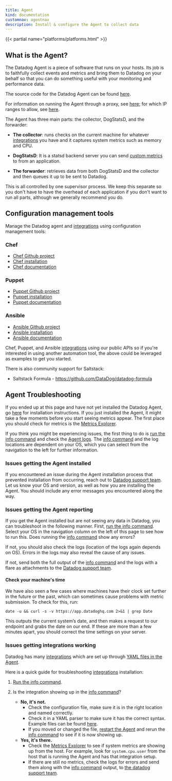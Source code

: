 ```yaml
---
title: Agent
kind: documentation
customnav: agentnav
description: Install & configure the Agent to collect data
---
```


{{< partial name="platforms/platforms.html" >}}

## What is the Agent?

The Datadog Agent is a piece of software that runs on your hosts. Its job is to faithfully collect events and metrics and bring them to Datadog on
your behalf so that you can do something useful with your monitoring and performance data.

The source code for the Datadog Agent can be found [here](https://github.com/DataDog/dd-agent).

For information on running the Agent through a proxy, see [here](https://github.com/DataDog/dd-agent/wiki/Proxy-Configuration); for which IP ranges to allow, see [here](https://github.com/DataDog/dd-agent/wiki/Network-Traffic-and-Proxy-Configuration#open-ports).

The Agent has three main parts: the collector, DogStatsD, and the forwarder:

* **The collector**: runs checks on the current machine for whatever [integrations](/integrations) you have and it captures system metrics such as memory and CPU.

* **DogStatsD**: It is a statsd backend server you can send [custom metrics](/getting_started/custom_metrics/) to from an application.

* **The forwarder**: retrieves data from both DogStatsD and the collector and then queues it up to be sent to Datadog.

This is all controlled by one supervisor process. We keep this separate so you don't have to have the overhead of each application if you don't want to run all parts, although we generally recommend you do.

## Configuration management tools

Manage the Datadog agent and [integrations](/integrations) using configuration management tools:

### Chef
* [Chef Github project](https://github.com/DataDog/chef-datadog)
* [Chef installation](https://app.datadoghq.com/account/settings#integrations/chef)
* [Chef documentation](/integrations/chef)

### Puppet
* [Puppet Github project](https://github.com/DataDog/puppet-datadog-agent)
* [Puppet installation](https://app.datadoghq.com/account/settings#integrations/puppet)
* [Puppet documentation](/integrations/puppet)

### Ansible
* [Ansible Github project](https://github.com/DataDog/ansible-datadog)
* [Ansible installation](https://app.datadoghq.com/account/settings#agent/ansible)
* [Ansible documentation](/integrations/ansible/)

Chef, Puppet, and Ansible [integrations](/integrations) using our public APIs so if you're interested in using another automation tool, the above could be leveraged as examples to get you started.

There is also community support for Saltstack:

* Saltstack Formula - https://github.com/DataDog/datadog-formula

## Agent Troubleshooting

If you ended up at this page and have not yet installed the Datadog Agent, go [here](https://app.datadoghq.com/account/settings#agent) for installation instructions. If you just installed the Agent, it might take a few moments before you start seeing metrics appear. The first place you should check for metrics is the [Metrics Explorer](https://app.datadoghq.com/metric/explorer).

If you think you might be experiencing issues, the first thing to do is [run the info command](/agent/faq/agent-status-and-information) and check the [Agent logs](/agent/faq/log-locations). The [info command](/agent/faq/agent-status-and-information) and the log locations are dependent on your OS, which you can select from the navigation to the left for further information.


### Issues getting the Agent installed

If you encountered an issue during the Agent installation process that prevented installation from occurring, reach out to [Datadog support team](/help). Let us know your OS and version, as well as how you are installing the Agent. You should include any error messages you encountered along the way.

### Issues getting the Agent reporting

If you get the Agent installed but are not seeing any data in Datadog, you can troubleshoot in the following manner.
First, [run the info command](/agent/faq/agent-status-and-information). Select your OS in the navigation column on the left of this page to see how to run this. Does running the [info command](/agent/faq/agent-status-and-information) show any errors?

If not, you should also check the logs (location of the logs again depends on OS). Errors in the logs may also reveal the cause of any issues.

If not, send both the full output of the [info command](/agent/faq/agent-status-and-information) and the logs with a flare as attachments to the [Datadog support team](mailto:support@datadoghq.com?Subject=Agent%20issues).


#### Check your machine's time
We have also seen a few cases where machines have their clock set further in the future or the past, which can sometimes cause problems with metric submission.
To check for this, run:

```shell
date -u && curl -s -v https://app.datadoghq.com 2>&1 | grep Date
```
This outputs the current system’s date, and then makes a request to our endpoint and grabs the date on our end.
If these are more than a few minutes apart, you should correct the time settings on your server.

### Issues getting integrations working

Datadog has many [integrations](/integrations/) which are set up through [YAML files in the Agent](https://github.com/DataDog/dd-agent/tree/master/conf.d).

Here is a quick guide for troubleshooting [integrations](/integrations) installation:

1. [Run the info command](/agent/faq/agent-status-and-information).

2. Is the integration showing up in the [info command](/agent/faq/agent-status-and-information)?

    + **No, it's not.**
        * Check the configuration file, make sure it is in the right location and named correctly.
        * Check it in a YAML parser to make sure it has the correct syntax. Example files can be found [here](https://github.com/DataDog/dd-agent/tree/master/conf.d).
        * If you moved or changed the file, [restart the Agent](/agent/faq/start-stop-restart-the-datadog-agent) and rerun the [info command](/agent/faq/agent-status-and-information) to see if it is now showing up.
    + **Yes, it's there.**
        * Check the [Metrics Explorer](https://app.datadoghq.com/metric/explorer) to see if system metrics are showing up from the host. For example, look for `system.cpu.user` from the host that is running the Agent and has that integration setup.
        * If there are still no metrics, check the logs for errors and send them along with the [info command](/agent/faq/agent-status-and-information) output, to [the datadog support team](mailto:support@datadoghq.com?Subject=Agent%20issues).
